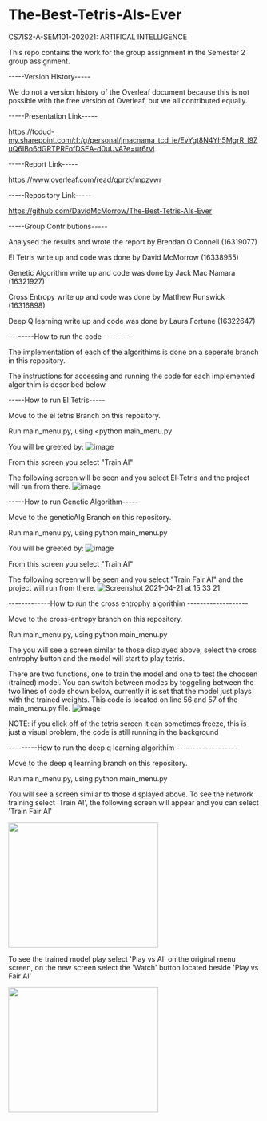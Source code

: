 # The-Best-Tetris-AIs-Ever
CS7IS2-A-SEM101-202021: ARTIFICAL INTELLIGENCE

This repo contains the work for the group assignment in the Semester 2 group assignment.

-----Version History-----

We do not a version history of the Overleaf document because this is not possible with the free version of Overleaf, but we all contributed equally.

-----Presentation Link-----

https://tcdud-my.sharepoint.com/:f:/g/personal/jmacnama_tcd_ie/EvYgt8N4Yh5MgrR_l9ZuQ6IBo6dGRTPRFofDSEA-d0uUvA?e=ur6rvi

-----Report Link-----

https://www.overleaf.com/read/qprzkfmpzvwr

-----Repository Link-----

https://github.com/DavidMcMorrow/The-Best-Tetris-AIs-Ever

-----Group Contributions-----

Analysed the results and wrote the report by Brendan O'Connell (16319077)

El Tetris write up and code was done by David McMorrow (16338955)

Genetic Algorithm write up and code was done by Jack Mac Namara (16321927)

Cross Entropy write up and code was done by Matthew Runswick (16316898)

Deep Q learning write up and code was done by Laura Fortune (16322647)

--------How to run the code ---------

The implementation of each of the algorithims is done on a seperate branch in this repository.

The instructions for accessing and running the code for each implemented algorithim is described below.



-----How to run El Tetris-----

Move to the el tetris Branch on this repository.

Run main_menu.py, using <python main_menu.py

You will be greeted by:
![image](https://user-images.githubusercontent.com/47194739/115569180-e1bcec80-a2b4-11eb-8346-21c771d63d8b.png)

From this screen you select "Train AI"

The following screen will be seen and you select El-Tetris and the project will run from there.
![image](https://user-images.githubusercontent.com/47194739/115569485-2ba5d280-a2b5-11eb-8fa8-b76148b09e2d.png)

-----How to run Genetic Algorithm-----

Move to the geneticAlg Branch on this repository.

Run main_menu.py, using python main_menu.py

You will be greeted by:
![image](https://user-images.githubusercontent.com/47194739/115569180-e1bcec80-a2b4-11eb-8346-21c771d63d8b.png)

From this screen you select "Train AI"

The following screen will be seen and you select "Train Fair AI" and the project will run from there.
![Screenshot 2021-04-21 at 15 33 21](https://user-images.githubusercontent.com/47041809/115571543-01edab00-a2b7-11eb-90e3-2f2d1c3ce830.png)


-------------How to run the cross entrophy algorithim -------------------

Move to the cross-entropy branch on this repository.

Run main_menu.py, using python main_menu.py

The you will see a screen similar to those displayed above, select the cross entrophy button and the model will start to play tetris.

There are two functions, one to train the model and one to test the choosen (trained) model. You can switch between modes by toggeling between the two lines of code shown below, currently it is set that the model just plays with the trained weights. This code is located on line 56 and 57 of the main_menu.py file.
![image](https://user-images.githubusercontent.com/47088034/115581305-cc998b00-a2bf-11eb-909a-ddc376819c9c.png)

NOTE: if you click off of the tetris screen it can sometimes freeze, this is just a visual problem, the code is still running in the background


---------How to run the deep q learning algorithim -------------------

Move to the deep q learning branch on this repository.

Run main_menu.py, using python main_menu.py

You will see a screen similar to those displayed above. To see the network training select 'Train AI', the following screen will appear and you can select 'Train Fair AI'

<a href="url"><img src="https://user-images.githubusercontent.com/45573478/115695822-04551100-a35a-11eb-9afe-5f7c8fc58815.png" height="250" width="300" ></a>

To see the trained model play select 'Play vs AI' on the original menu screen, on the new screen select the 'Watch' button located beside 'Play vs Fair AI'

<a href="url"><img src="https://user-images.githubusercontent.com/45573478/115696253-69106b80-a35a-11eb-94e6-a799cfc337be.png" height="250" width="300" ></a>
